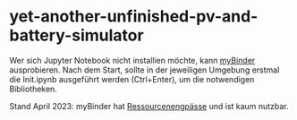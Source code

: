 # yet-another-unfinished-pv-and-battery-simulator

Wer sich Jupyter Notebook nicht installien möchte, kann [myBinder](https://mybinder.org/v2/gh/littleyoda/yet-another-unfinished-pv-and-battery-simulator/HEAD) ausprobieren.
Nach dem Start, sollte in der jeweiligen Umgebung erstmal die Init.ipynb ausgeführt werden (Ctrl+Enter), um die notwendigen Bibliotheken.

Stand April 2023: myBinder hat [Ressourcenengpässe](https://blog.jupyter.org/mybinder-org-reducing-capacity-c93ccfc6413f) und ist kaum nutzbar. 
